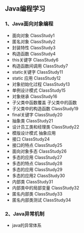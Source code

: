 ## Java编程学习

### 1、Java面向对象编程
- 面向对象 ClassStudy1
- 匿名对象 ClassStudy2
- 封装特性 ClassStudy3
- 构造函数 ClassStudy4
- this关键字 ClassStudy6
- 构造函数间调用 ClassStudy7
- static关键字 ClassStudy11
- static 应用 ClassStudy12
- 对象初始化过程 ClassStudy13
- 单例设计模式 ClassStudy15
- 对象继承 ClassStudy16
- 子父类中函数覆盖 子父类中的函数
- 子父类中的构造函数 ClassStudy19
- final关键字 ClassStudy20
- 抽象类 ClassStudy21
- 设计员工类和经理类 ClassStudy22
- 模版设计模式 抽象应用
- 接口 ClassStudy24
- 接口的特点 ClassStudy25
- 面向对象多态 ClassStudy26
- 多态的应用 ClassStudy27
- 多态的特点 ClassStudy28
- 多态的应用 ClassStudy29
- 多态的应用2 ClassStudy30
- 内部类 ClassStudy31
- 内部类中的局部变量 ClassStudy32
- 匿名内部类 ClassStudy33
- 匿名内部类测试 ClassStudy34

### 2、Java异常机制
- java的异常体系